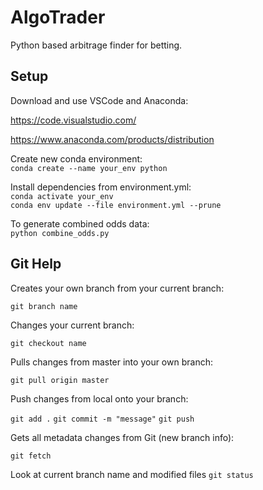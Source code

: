 # AlgoTrader

Python based arbitrage finder for betting.

## Setup

Download and use VSCode and Anaconda:

https://code.visualstudio.com/

https://www.anaconda.com/products/distribution

Create new conda environment:  
`conda create --name your_env python`

Install dependencies from environment.yml:  
`conda activate your_env`  
`conda env update --file environment.yml --prune`

To generate combined odds data:  
`python combine_odds.py`


## Git Help

Creates your own branch from your current branch:

`git branch name`


Changes your current branch:

`git checkout name`

Pulls changes from master into your own branch:

`git pull origin master`

Push changes from local onto your branch:

`git add .`
`git commit -m "message"`
`git push`

Gets all metadata changes from Git (new branch info):

`git fetch`

Look at current branch name and modified files
`git status`